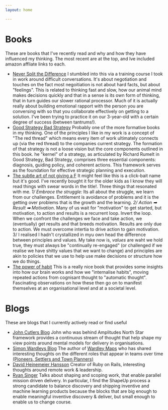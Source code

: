 ```yaml
---
layout: home

---
```



# Books
These are books that I've recently read and why and how they have influenced my thinking. The most recent are at the top, and Ive included amazon affliate links to each.  

- [Never Split the Difference](https://amzn.to/3Njcb9h) I stumbled into this via a training course I took in work around difficult conversations. It's about negotiation and touches on the fact most negoitiation is not about hard facts, but about "feelings". This is related to thinking fast and slow, how our animal mind makes decisions quickly and that in a sense is its own form of thinking, that in turn guides our slower rational processor. Much of it is actually really about building emotional rapport with the person you are conversing with so that you collaborate effectively on getting to a solution. I've been trying to practice it on our 3-year-old with a certain degree of success (between tantrums!).
- [Good Strategy Bad Strategy](https://amzn.to/3U3mXUN) Probably one of the more formative books in my thinking. One of the principles I like in my work is a concept of "The red thread" which means every item of work ultimately connects up (via the red thread) to the companies current strategy. The formation of that strategy is not a loose vision but the core components outlined in this book. he "kernel" of a strategy, as articulated by Richard Rumelt in Good Strategy, Bad Strategy, comprises three essential components: diagnosis, guiding policy, and coherent actions. This framework serves as the foundation for effective strategic planning and execution.
- [The subtle art of not giving a F](https://amzn.to/3wneVh6) It might feel like this is a click-bait name but it's good. I've recently bought it for the older kids as I know they will read things with swear words in the title!. Three things that resonated with me. *1/ Embrace the struggle:*  Its all about the struggle, we learn from our challenges. Entitlement is avoidance of problems and it is the getting over problems that is the growth and the learning. *2/ Action ➡ Result ➡ Motivation*. Many of us wait for "motivation" to get started, but motivation, to action and results is a recurrent loop. Invert the loop. When we confront the challenges we face and take action, we (eventually) get results and that breeds motivation. Results are only due to action. We must overcome intertia to drive action to gain motivation. 3/ I realised I hadn't crystallized in myu own head the difference between principles and values. My take now is, _values_ are waht we hold true, they must always be "continually re-engaged" (or challenged if we realise we have shitty values that  we want to change) and principles are akin to policies that we use to help use make decisions or structure how we do things.
- [The power of habit](https://amzn.to/3vTP9jX) This is a really nice book that provides some insights into how our brain works and how we "internalise habits", moving repeated actions from cognisant thought to "automatic thought". Fascinating observations on how these then go on to manifest themselves at an organisational level and at a societal level.  
         

# Blogs 
These are blogs that I currently actively read or find useful

- [John Cutlers Blog](https://cutlefish.substack.com/) John who was behind Amplitudes North Star framework provides a continuous stream of thought that help shape my view points around mental models for delivery in organisations.    
- [Simon Wardleys Blog](https://blog.gardeviance.org/) The author of [Wardley Maps](https://learnwardleymapping.com/) who has shared interesting thoughts on the different roles that appear in teams over time [(Pioneers, Settlers and Town Planners)](https://orghacking.com/pioneers-settlers-town-planners-wardley-9dcd3709cde7)
- [David Heinemeier Hansson](https://dhh.dk/) Creator of Ruby on Rails, interesting thoughts around remote work & leadership.
- [Ryan Singer](https://feltpresence.com/) Talks about shaping and scoping work, that enable parallel mission driven delivery. In particular, I find the ShapeUp process a strong candidate to balance discovery and shipping inventive and machine learning products because the blocks that are big enough to enable meaningful inventive discovery & deliver, but small enough to enable us to change course.   